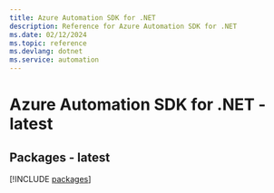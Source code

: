 ```yaml
---
title: Azure Automation SDK for .NET
description: Reference for Azure Automation SDK for .NET
ms.date: 02/12/2024
ms.topic: reference
ms.devlang: dotnet
ms.service: automation
---
```

# Azure Automation SDK for .NET - latest
## Packages - latest
[!INCLUDE [packages](automation-index.md)]